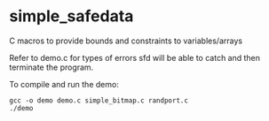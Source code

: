 # simple_safedata
C macros to provide bounds and constraints to variables/arrays

Refer to demo.c for types of errors sfd will be able to catch and then terminate the program.

To compile and run the demo:

    gcc -o demo demo.c simple_bitmap.c randport.c
    ./demo
